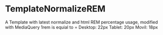 # TemplateNormalizeREM
A Template with latest normalize and html REM percentage usage, modified with MediaQuery
1rem is equial to = 
Desktop: 22px
Tablet: 20px
Movil: 18px
